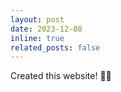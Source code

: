 ```yaml
---
layout: post
date: 2023-12-08
inline: true
related_posts: false
---
```


Created this website! :woman_technologist:
